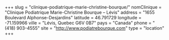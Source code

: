 +++
slug = "clinique-podiatrique-marie-christine-bourque/"
nomClinique = "Clinique Podiatrique Marie-Christine Bourque – Lévis"
address = "1655 Boulevard Alphonse-Desjardins"
latitude = 46.791729
longitude = -71.159966
ville = "Lévis, Quebec G6V 0B7"
pays = "Canada"
phone = "(418) 903-4555"
site = "http://www.podiatrebourque.com"
type = "location"
+++